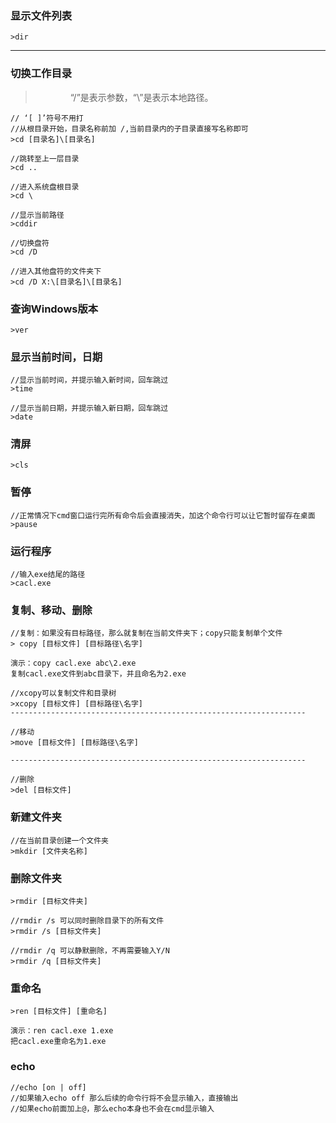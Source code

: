 ### 显示文件列表

```
>dir
```

---

### 切换工作目录

> 　　　　“/”是表示参数，“\”是表示本地路径。

```
// ‘[ ]’符号不用打
//从根目录开始，目录名称前加 /,当前目录内的子目录直接写名称即可
>cd [目录名]\[目录名]

//跳转至上一层目录
>cd ..

//进入系统盘根目录
>cd \

//显示当前路径
>cddir

//切换盘符
>cd /D 

//进入其他盘符的文件夹下
>cd /D X:\[目录名]\[目录名]
```

### 查询Windows版本

```
>ver
```

### 显示当前时间，日期

```
//显示当前时间，并提示输入新时间，回车跳过
>time

//显示当前日期，并提示输入新日期，回车跳过
>date
```

### 清屏

```
>cls
```

### 暂停

```
//正常情况下cmd窗口运行完所有命令后会直接消失，加这个命令行可以让它暂时留存在桌面
>pause
```

### 运行程序

```
//输入exe结尾的路径
>cacl.exe
```

### 复制、移动、删除

```
//复制：如果没有目标路径，那么就复制在当前文件夹下；copy只能复制单个文件
> copy [目标文件] [目标路径\名字]

演示：copy cacl.exe abc\2.exe
复制cacl.exe文件到abc目录下，并且命名为2.exe

//xcopy可以复制文件和目录树
>xcopy [目标文件] [目标路径\名字]
------------------------------------------------------------------

//移动
>move [目标文件] [目标路径\名字]

------------------------------------------------------------------

//删除
>del [目标文件]
```

### 新建文件夹

```
//在当前目录创建一个文件夹
>mkdir [文件夹名称]
```

### 删除文件夹

```
>rmdir [目标文件夹]

//rmdir /s 可以同时删除目录下的所有文件
>rmdir /s [目标文件夹]

//rmdir /q 可以静默删除，不再需要输入Y/N
>rmdir /q [目标文件夹]
```

### 重命名

```
>ren [目标文件] [重命名]

演示：ren cacl.exe 1.exe
把cacl.exe重命名为1.exe
```

### echo

```
//echo [on | off]
//如果输入echo off 那么后续的命令行将不会显示输入，直接输出
//如果echo前面加上@，那么echo本身也不会在cmd显示输入
```

